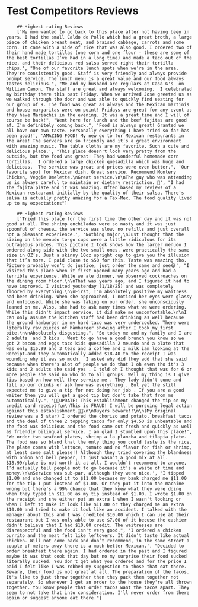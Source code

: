 # Test Competitors Reviews
        ## Highest rating Reviews
        ['My mom wanted to go back to this place after not having been in years. I had the small Caldo de Pollo which had a great broth, a large piece of chicken breast meat, and braised cabbage, carrots and some corn. It came with a side of rice that was also good. I ordered two of their hand made tortillas (one corn and one flour - these are some of the best tortillas I’ve had in a long time) and made a taco out of the rice, and their delicious red salsa served right their tortilla chips.', "One of our favorite lunch spots when we're in the area. They're consistently good. Staff is very friendly and always provide prompt service. The lunch menu is a great value and our food always tastes delicious.", "Me and my husband are regulars at Casa G's  on William Canon. The staff are great and always welcoming.  I celebrated my birthday there this past Friday. When we arrived Jose greeted us as we walked through the door and was able to quickly find seating for our group of 9. The food was great as always and the Mexican martinis and house margaritas were on point! Fridays are great for any event as they have Mariachis in the evening. It was a great time and I will of course be back!", "Went here for lunch and the beef fajitas are good af. I'm definitely coming back.", 'Food is always great! Granted we all have our own taste. Personally everything I have tried so far has been good!', 'AMAZING FOOD! My new go to for Mexican restaurants in the area! The servers are so friendly and it’s a great environment with amazing music. The table cloths are my favorite. Such a cute and delicious place.', "This place doesn't look very pretty from the outside, but the food was great! They had wonderful homemade corn tortillas.  I ordered a large chicken quesadilla which was huge and delicious.  The service was great and prices were even better.", 'Our favorite spot for Mexican dish. Great service. Recommend Montery Chicken, Veggie Omelette.\nGreat service.\n\nThe guy who was attending us is always careful to maintain or dietary restriction. 💯', "I had the fajita plate and it was amazing. Often based my reviews of a Mexican restaurant initially by the quality of their salsa. There's salsa is actually pretty amazing for a Tex-Mex. The food quality lived up to my expectations"]

        ## Highest rating Reviews
        ['Tried this place for the first time the other day and it was not good at all. The shrimp enchiladas were so nasty and it was just spoonful of cheese… the service was slow, no refills and just overall not a pleasant experience.', 'Nothing major,\nJust thought that the sizing on the menudo to-go cups were a little ridiculous for its outrageous prices. This picture I took shows how the larger menudo I ordered along side with the two small ones, were practically the same size in OZ’s. Just a skinny 10oz upright cup to give you the illusion that it’s more. I paid close to $50 for this. Taste was amazing tho. Picture probably won’t do justice, just order the same and see😂', "I visited this place when it first opened many years ago and had a terrible experience. While we ate dinner, we observed cockroaches on the dining room floor.\n\nThat was years ago, and I figured it had to have improved. I visited yesterday (1/18/25) and was completely floored by everything.\n\nFirst, I'm absolutely positive my waitress had been drinking. When she approached, I noticed her eyes were glassy and unfocused. While she was taking on our order, she unconsciously leaned on me. Also, she had to ask many times what we were ordering. While this didn't impact service, it did make me uncomfortable.\n\nI can only assume the kitchen staff had been drinking as well because the ground hamburger in my hard taco was very undercooked. There were literally raw pieces of hamburger showing after I took my first bite.\n\nAbsolutely disgusting.", "So today me and my family and I are 2 adults  and 3 kids . Went to go have a good brunch you know so we got 2 bacon and eggs taco kids quesadilla 2 meundo and a plate that was only $15.99 and 3 teas and a coffee and I milk iam looking at the Receipt.and they automatically added $18.40 to the receipt I was wounding why it was so much.  I asked why did they add that she said because when there's alot of people we do that I oh even tho it's 3 kids and 2 adults she said yes . I told oh I thought that was for 6 or more people she said no who do to all groups. Well my thing is I give tips based on how well they service me . They lady didn't come and fill up our drinks or ask how was everything . But yet the still expected me to give a tip for not doing her job . If you are a good waiter then you will get a good tip but don't take that from me automatically.", '🚨🚨UPDATE: This establishment changed the tip on my credit card receipt!\n\nThis is FRAUD! I will be pursuing legal action against this establishment.🚨🚨\n\nBuyers beware!!\n\n(My original review was a 5 star) I ordered the chorizo and potato, breakfast tacos and the deal of three 2 topping tacos for only $4.50 is unbeatable and the food was delicious and the food came out fresh and quickly as well as friendly bilingual service. I am glad I stumbled upon this place!', 'We order two seafood plates, shrimp a la plancha and tilapia plate. The food was so bland that the only thing you could taste is the rice. The plate comes with lettuce, tomato and no flavor for fish or shrimp, at least some salt please!! Although they tried covering the blandness with onion and bell pepper, it just wasn’t a good mix at all. $18.99/plate is not worth it at all. I wouldn’t recommend to anyone, I’d actually tell people not to go because it’s a waste of time and money.\n\nService was sub-par, although they were nice.', "I tipped $1.00 and she changed it to $11.00 because my bank charged me $11.00 for the tip I put instead of $1.00. Or they put it into the machine wrong but there's a 99% chance that they knew what they were doing when they typed in $11.00 as my tip instead of $1.00. I wrote $1.00 on the receipt and she either put an extra 1 when I wasn't looking or when I left to make it look like $11.00 or they charged me an extra $10.00 and tried to make it look like an accident. I talked with the manager about this and I was credited $10.00 which I can use at their restaurant but I was only able to use $7.00 of it becuse the cashier didn't believe that I had $10.00 credit. The waitresses are disrespectful and the food isn't very good.", 'I ordered a chicken burrito and the meat felt like leftovers. It didn’t taste like actual chicken. Will not come back and don’t recommend, in the same street a couple of meters away there is a much better Mexican.', "Decided to order breakfast there again. I had ordered in the past and I figured maybe it was that cook that day but no my surprise their food sucked literally sucked. You don't get what you ordered and for the price I paid I felt like I was robbed my suggestion to those that eat there. Beware, their food is not great at all. The preparation of the tacos. It's like to just throw together then they pack them together not separately. So whenever I get an order to the house they're all thrown together. You know people that order tacos want the tacos apart. They seem to not take that into consideration. I'll never order from there again or suggest anyone eat there."]
        